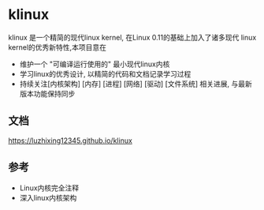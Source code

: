 # klinux

klinux 是一个精简的现代linux kernel, 在Linux 0.11的基础上加入了诸多现代 linux kernel的优秀新特性,本项目意在

- 维护一个 "可编译运行使用的" 最小现代linux内核
- 学习linux的优秀设计, 以精简的代码和文档记录学习过程
- 持续关注[内核架构] [内存] [进程] [网络] [驱动] [文件系统] 相关进展, 与最新版本功能保持同步

## 文档

https://luzhixing12345.github.io/klinux

## 参考

- Linux内核完全注释  
- 深入linux内核架构
